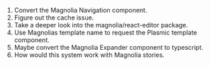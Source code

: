 1) Convert the Magnolia Navigation component.
2) Figure out the cache issue.
3) Take a deeper look into the magnolia/react-editor package.
3) Use Magnolias template name to request the Plasmic template component.
4) Maybe convert the Magnolia Expander component to typescript.
5) How would this system work with Magnolia stories.

